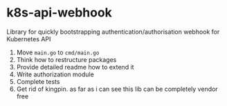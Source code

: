 # k8s-api-webhook
Library for quickly bootstrapping authentication/authorisation webhook for Kubernetes API

1. Move `main.go` to `cmd/main.go` 
2. Think how to restructure packages
3. Provide detailed readme how to extend it 
4. Write authorization module
5. Complete tests
6. Get rid of kingpin. as far as i can see this lib can be completely vendor free
